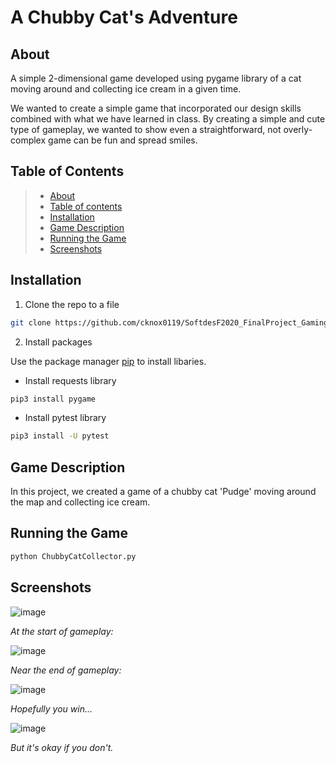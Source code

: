 # A Chubby Cat's Adventure

## About
A simple 2-dimensional game developed using pygame library of a cat moving around and collecting ice cream in a given time.

We wanted to create a simple game that incorporated our design skills combined with what we have learned in class. By creating a simple and cute type of gameplay, we wanted to show even a straightforward, not overly-complex game can be fun and spread smiles.

## Table of Contents
>   * [About](#about)
>   * [Table of contents](#table-of-contents)
>   * [Installation](#installation)
>   * [Game Description](#game-description)
>   * [Running the Game](#running-the-game)
>   * [Screenshots](#screenshots)


## Installation

1. Clone the repo to a file
```bash
git clone https://github.com/cknox0119/SoftdesF2020_FinalProject_Gaming.git
```

2. Install packages

Use the package manager [pip](https://pip.pypa.io/en/stable/) to install libaries. 

- Install requests library
```bash
pip3 install pygame
```

- Install pytest library
```bash
pip3 install -U pytest
```

## Game Description
In this project, we created a game of a chubby cat 'Pudge' moving around the map and collecting ice cream. 


## Running the Game

```bash
python ChubbyCatCollector.py
```

## Screenshots

![image](https://drive.google.com/uc?export=view&id=1wYXIG-SPNZAbNIImqOfeDbsfqWUm_EU6)

*At the start of gameplay:*

![image](https://drive.google.com/uc?export=view&id=1VSuAVc0k0ZtXJV5413zp_YP-L2WgBDPF)

*Near the end of gameplay:*

![image](https://drive.google.com/uc?export=view&id=1Xss0wi1UCGDNKC3UwMgfxlPt-OkJ-Bvm)

*Hopefully you win...*

![image](https://drive.google.com/uc?export=view&id=1CuyDsXaDHj0VPLDMZwPVc7SxgniVY9dl)

*But it's okay if you don't.*

